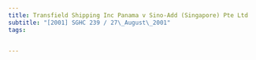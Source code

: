 ```yaml
---
title: Transfield Shipping Inc Panama v Sino-Add (Singapore) Pte Ltd 
subtitle: "[2001] SGHC 239 / 27\_August\_2001"
tags:


---
```


